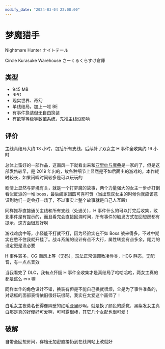 ```yaml
---
modify_date: "2024-03-04 22:00:00"
---
```


# 梦魔猎手

Nightmare Hunter ナイトテール

Circle Kurasuke Warehouse さーくるくらすけ倉庫

## 类型

- 945 MB
- RPG
- 现实世界、奇幻
- 单线结局，加上一堆 BE
- 有事件换装但无自由换装
- 有欲望等级等数值系统，先推主线没影响

## 评价

主线真结局大约 13 小时，包括所有支线，后续补了双女主 H 事件全收集约 16 小时

总体上蛮好的一部作品，这画风一下就看出来和[亚里纱与魔典](亚里纱与魔典.md)是一家的了，但是这部发售较早，是 2019 年出的，故各种细节上显然是不如后面出的游戏的，本作耗时较长，如果闲暇时间较多是可以玩玩的

剧情上显然与梦境有关，就是一个打梦魔的故事，两个力量强大的女主一步步打倒看似反派的一堆 boss，最后阖家团圆可喜可贺（当出现双女主的时候你就应该意识到她们一定会打一场了，不过事实上整个故事就是自己人互殴）

同样推荐直接通关主线和所有支线（处通关），H 事件什么的可以打完后收集，败北事件是有提示的，而且看完会直接回溯时间，所有事件的触发方式在回想房都有提示，这方面很友好啊

游戏难度中等，小怪能不打就不打，因为经验实在不如 Boss 战来得多，不过中期实在憋不住我就开挂了。战斗系统的设计有点不大行，属性转变有点多余，尾刀的设定更是没必要

H 事件较多，CG 画风上等（无码），玩法正常偏调教凌辱类，HCG 静态，无配音，有一点点音效

当我看完了 DLC，我有点怀疑 H 事件全收集才是真结局了哈哈哈哈，两女主真的都是这么 ero 嘛

同样本作的角色设计不错，换装有但是不能自己换就很烦，全是为了事件准备的，对话框的面部表情依旧很好玩很萌，我实在太爱这个画师了！

白毛女主夜莫名长得像隔壁的红毛亚里纱啊，就是换了颜色的感觉，黑紫发女主真白那是真的好傻好可爱啊，可可露很棒，其它几个女配也很可爱！

## 破解

自带全回想房间，存档无加密直接扔到在线网站上改就好
